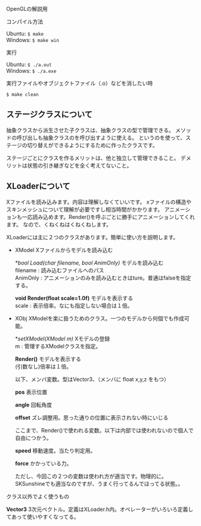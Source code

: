 OpenGLの解説用

コンパイル方法

Ubuntu:	`$ make`  
Windows: `$ make win`  

実行

Ubuntu: `$ ./a.out`  
Windows: `$ ./a.exe`  

実行ファイルやオブジェクトファイル（.o）などを消したい時

	$ make clean
	


ステージクラスについて
-----

抽象クラスから派生させた子クラスは、抽象クラスの型で管理できる。
メソッドの呼び出しも抽象クラスのを呼び出すように使える。
というのを使って、ステージの切り替えができるようにするために作ったクラスです。

ステージごとにクラスを作るメリットは、他と独立して管理できること。
デメリットは状態の引き継ぎなどを全く考えてないこと。


XLoaderについて
-----

Xファイルを読み込みます。内容は理解しなくていいです。
xファイルの構造やスキンメッシュについて理解が必要ですし相当時間がかかります。
アニメーションも一応読み込めます。Render()を呼ぶごとに勝手にアニメーションしてくれます。
なので、くねくねはくねくねします。

XLoaderには主に２つのクラスがあります。簡単に使い方を説明します。

- XModel	Xファイルからモデルを読み込む

	**bool Load(char *filename, bool AnimOnly)** モデルを読み込む  
	filename : 読み込むファイルへのパス  
	AnimOnly : アニメーションのみを読み込むときはture。普通はfalseを指定する。  

	**void Render(float scale=1.0f)** モデルを表示する  
	scale : 表示倍率。なにも指定しない場合は１倍。  

- XObj	XModelを楽に扱うためのクラス。一つのモデルから何個でも作成可能。
	
	**setXModel(XModel *m)** Xモデルの登録  
	m : 管理するXModelクラスを指定。
	
	**Render()** モデルを表示する  
	(引数なし)倍率は１倍。  
	
	以下、メンバ変数。型はVector3、（メンバに float x,y,z をもつ）  
	
	**pos** 表示位置  
	
	**angle** 回転角度  
	
	**offset** ズレ調整用。思った通りの位置に表示されない時にいじる  
	
	ここまで、Render()で使われる変数。以下は内部では使われないので個人で自由につかう。  
	
	**speed** 移動速度。当たり判定用。  
	
	**force** かかっている力。  
	
	ただし、今回この２つの変数は使われ方が適当です。物理的に。  
	SKSunshineでも適当なのですが、うまく行ってるんでほってる状態。。


クラス以外でよく使うもの

**Vector3** 3次元ベクトル。定義はXLoader.h内。オペレーターがいろいろ定義してあって使いやすくなってる。
